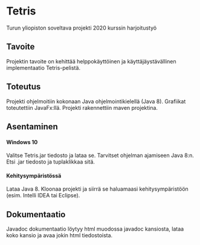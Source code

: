 # Tetris
Turun yliopiston soveltava projekti 2020 kurssin harjoitustyö
## Tavoite
Projektin tavoite on kehittää helppokäyttöinen ja käyttäjäystävällinen implementaatio Tetris-pelistä.
## Toteutus
Projekti ohjelmoitiin kokonaan Java ohjelmointikielellä (Java 8). Grafiikat toteutettiin JavaFx:llä. Projekti rakennettiin maven projektina.
## Asentaminen
#### Windows 10
Valitse Tetris.jar tiedosto ja lataa se. Tarvitset ohjelman ajamiseen Java 8:n. Etsi .jar tiedosto ja tuplaklikkaa sitä.
#### Kehitysympäristössä
Lataa Java 8. Kloonaa projekti ja siirrä se haluamaasi kehitysympäristöön (esim. Intelli IDEA tai Eclipse).
## Dokumentaatio
Javadoc dokumentaatio löytyy html muodossa javadoc kansiosta, lataa koko kansio ja avaa jokin html tiedostoista.